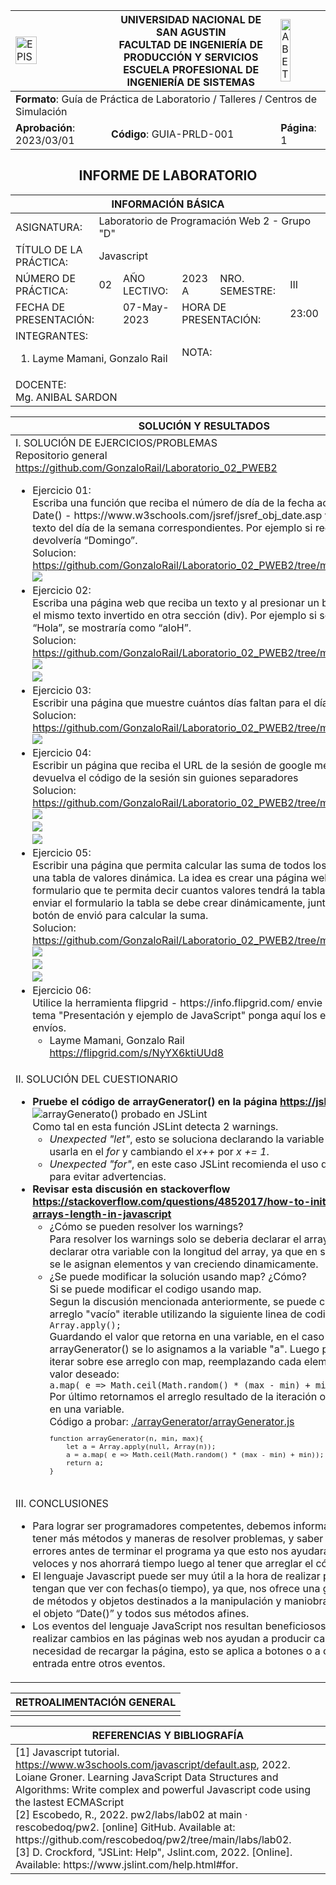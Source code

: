 <table>
    <theader>
        <tr>
            <td><img src="https://github.com/rescobedoq/pw2/blob/main/epis.png?raw=true" alt="EPIS" style="width:50%; height:auto"/></td>
            <th align="center">
                <span style="font-weight:bold;">UNIVERSIDAD NACIONAL DE SAN AGUSTIN</span><br />
                <span style="font-weight:bold;">FACULTAD DE INGENIERÍA DE PRODUCCIÓN Y SERVICIOS</span><br />
                <span style="font-weight:bold;">ESCUELA PROFESIONAL DE INGENIERÍA DE SISTEMAS</span>
            </th>
            <td><img src="https://github.com/rescobedoq/pw2/blob/main/abet.png?raw=true" alt="ABET" style="width:50%; height:auto"/></td>
        </tr>
    </theader>
    <tbody>
        <tr><td colspan="3"><span style="font-weight:bold;">Formato</span>: Guía de Práctica de Laboratorio / Talleres / Centros de Simulación</td></tr>
        <tr><td><span style="font-weight:bold;">Aprobación</span>:  2023/03/01</td><td><span style="font-weight:bold;">Código</span>: GUIA-PRLD-001</td><td><span style="font-weight:bold;">Página</span>: 1</td></tr>
    </tbody>
</table>
</div>
<div align="center">
    <span style="font-weight:bold;"><h2>INFORME DE LABORATORIO</h2></span>
</div>


<table>
<theader>
    <tr><th colspan="6" style="width:50%; height:auto; text-align:center">INFORMACIÓN BÁSICA</th></tr>
</theader>
<tbody>
    <tr>
        <td>ASIGNATURA:</td><td colspan="5">Laboratorio de Programación Web 2 - Grupo "D"</td>
    </tr>
    <tr>
        <td>TÍTULO DE LA PRÁCTICA:</td><td colspan="5">Javascript</td>
    </tr>
    <tr>
        <td>NÚMERO DE PRÁCTICA:</td><td>02</td><td>AÑO LECTIVO:</td><td>2023 A</td><td>NRO. SEMESTRE:</td><td>III</td>
    </tr>
    <tr>
        <td colspan="2">FECHA DE PRESENTACIÓN:</td><td>07-May-2023</td><td colspan="2">HORA DE PRESENTACIÓN:</td><td>23:00</td>
    </tr>
    <tr>
        <td colspan="3">INTEGRANTES:
        <ol>
        <li>Layme Mamani, Gonzalo Rail</li>
        </ol>
        </td>
        <td colspan="2"> NOTA:</td>
        <td>     </td>
    </tr>
    <tr>
        <td colspan="6">DOCENTE:<br>
        Mg. ANIBAL SARDON
        </td>
    </tr>
</tdbody>
</table>

<table>
    <theader>
        <tr>
            <th style="text-align:center">SOLUCIÓN Y RESULTADOS</th>
        </tr>
    </theader>
    <tbody>
        <tr>
            <td>
            I. SOLUCIÓN DE EJERCICIOS/PROBLEMAS<br>
                    Repositorio general<br>
                    <a href="https://github.com/GonzaloRail/Laboratorio_02_PWEB2">https://github.com/GonzaloRail/Laboratorio_02_PWEB2</a>
            <ul>
                <li>
                    Ejercicio 01:<br>
                    Escriba una función que reciba el número de día de la fecha actual new Date() - https://www.w3schools.com/jsref/jsref_obj_date.asp y devuelva el texto del día de la semana correspondientes. Por ejemplo si recibe 0, devolvería “Domingo”.<br>
                    Solucion: <a href="https://github.com/GonzaloRail/Laboratorio_02_PWEB2/tree/main/Ejercicio1">https://github.com/GonzaloRail/Laboratorio_02_PWEB2/tree/main/Ejercicio1</a>
                    <img src="./img/ejer1.png">
                </li>
                <li>
                    Ejercicio 02:<br>
                    Escriba una página web que reciba un texto y al presionar un botón muestre el mismo texto invertido en otra sección (div). Por ejemplo si se escribe “Hola”, se mostraría como “aloH”.<br>
                    Solucion: <a href="https://github.com/GonzaloRail/Laboratorio_02_PWEB2/tree/main/Ejercicio2">https://github.com/GonzaloRail/Laboratorio_02_PWEB2/tree/main/Ejercicio2</a>
                    <img src="./img/ejer2.png"><br><img src="./img/ejer2.1.png">
                </li>
                <li>
                    Ejercicio 03:<br>
                    Escribir una página que muestre cuántos días faltan para el día de Arequipa!<br>
                    Solucion: <a href="https://github.com/GonzaloRail/Laboratorio_02_PWEB2/tree/main/Ejercicio3">https://github.com/GonzaloRail/Laboratorio_02_PWEB2/tree/main/Ejercicio3</a>
                    <img src="./img/ejer3.png">
                </li>
                <li>
                    Ejercicio 04:<br>
                    Escribir un página que reciba el URL de la sesión de google meet de hoy y devuelva el código de la sesión sin guiones separadores<br>
                    Solucion: <a href="https://github.com/GonzaloRail/Laboratorio_02_PWEB2/tree/main/Ejercicio4">https://github.com/GonzaloRail/Laboratorio_02_PWEB2/tree/main/Ejercicio4</a>
                    <img src="./img/ejer4.png"><br><img src="./img/ejer4.1.png"><br><img src="./img/ejer4.2.png">
                </li>
                <li>
                    Ejercicio 05:<br>
                    Escribir una página que permita calcular las suma de todos los valores de una tabla de valores dinámica. La idea es crear una página web con un formulario que te permita decir cuantos valores tendrá la tabla, luego, al enviar el formulario la tabla se debe crear dinámicamente, junto con otro botón de envió para calcular la suma.<br>
                    Solucion: <a href="https://github.com/GonzaloRail/Laboratorio_02_PWEB2/tree/main/Ejercicio5">https://github.com/GonzaloRail/Laboratorio_02_PWEB2/tree/main/Ejercicio5</a>
                    <img src="./img/ejer5.png"><br><img src="./img/ejer5.1.png"><br><img src="./img/ejer5.2.png">
                </li>
                <li>
                    Ejercicio 06:<br>
                    Utilice la herramienta flipgrid - https://info.flipgrid.com/ envie un video en el tema "Presentación y ejemplo de JavaScript" ponga aquí los enlaces de sus envíos.
                    <ul>
                        <li>
                            Layme Mamani, Gonzalo Rail<br>
                            <a href="https://flipgrid.com/s/NyYX6ktiUUd8">https://flipgrid.com/s/NyYX6ktiUUd8</a>
                        </li>
                    </ul>
                </li>
            </ul>
            </td>
        </tr>
        <tr>
            <td>
            II. SOLUCIÓN DEL CUESTIONARIO<br>
                <ul>
                    <li>
                        <b>Pruebe el código de arrayGenerator() en la página <a href="https://jslint.com/">https://jslint.com/</a></b><br>
                        <img src="JSLint.jpg" alt="arrayGenerato() probado en JSLint"><br>
                        Como tal en esta función JSLint detecta 2 warnings.
                        <ul>
                            <li><i>Unexpected "let"</i>, esto se soluciona declarando la variable x antes de usarla en el  <i>for</i>  y cambiando el  <i>x++</i>  por  <i>x += 1</i>.</li>
                            <li><i>Unexpected "for"</i>, en este caso JSLint recomienda el uso de un  <i>for each</i>  para evitar advertencias.</li>
                        </ul> 
                    </li>
                    <li>
                        <b>Revisar esta discusión en stackoverflow<br>
                        <a href="https://stackoverflow.com/questions/4852017/how-to-initialize-an-arrays-length-in-javascript">https://stackoverflow.com/questions/4852017/how-to-initialize-an-arrays-length-in-javascript</a></b>
                        <ul>
                            <li>¿Cómo se pueden resolver los warnings?</li>Para resolver los warnings solo se deberia declarar el array con <i>[]</i> y declarar otra variable con la longitud del array, ya que en si a los arrays se le asignan elementos y van creciendo dinamicamente.
                            <li>¿Se puede modificar la solución usando map? ¿Cómo?</li>
							Si se puede modificar el codigo usando map.<br>
							Segun la discusión mencionada anteriormente, se puede crear un arreglo "vacío" iterable utilizando la siguiente linea de codigo:<br>
							<code>Array.apply();</code><br>
							Guardando el valor que retorna en una variable, en el caso de la función arrayGenerator() se lo asignamos a la variable "a".
							Luego podemos iterar sobre ese arreglo con map, reemplazando cada elemento con el valor deseado:<br>
							<code>a.map( e => Math.ceil(Math.random() * (max - min) + min));</code><br>
							Por último retornamos el arreglo resultado de la iteración o lo guardamos en una variable.<br>
							Código a probar: <a href="https://github.com/JessHV/Pw2-Lab02/blob/main/arrayGenerator/arrayGenerator.js">./arrayGenerator/arrayGenerator.js</a><br>
                            <code><pre>
function arrayGenerator(n, min, max){
	let a = Array.apply(null, Array(n));
	a = a.map( e => Math.ceil(Math.random() * (max - min) + min));
	return a;
}
                            </pre></code>
                        </ul>
                    </li>
                </ul>
            </td>
        </tr>
        <tr>
            <td>
            III. CONCLUSIONES<br>
                <ul>
                    <li>Para lograr ser programadores competentes, debemos informarnos, para tener más métodos y maneras de resolver problemas,  y saber identificar los errores antes de terminar el programa ya que esto nos ayudará a ser más veloces y nos ahorrará tiempo luego al tener que arreglar el código.</li>
                    <li>El lenguaje Javascript puede ser muy útil a la hora de realizar páginas que tengan que ver con fechas(o tiempo), ya que, nos ofrece una gran cantidad de métodos y objetos destinados a la manipulación y maniobrabilidad, como el objeto “Date()” y todos sus métodos afines.</li>
                    <li>Los eventos del lenguaje JavaScript nos resultan beneficiosos ya que al realizar cambios en las páginas web nos ayudan a producir cambios sin la necesidad de recargar la página, esto se aplica a botones o a cambios de entrada entre otros eventos.</li>
                </ul>
            </td>
        </tr>
    </tbody>
</table>

<table>
    <theader>
        <tr>
            <th style="text-align:center">RETROALIMENTACIÓN GENERAL</th>
        </tr>
    </theader>
    <tbody>
        <tr>
            <td>
            </td>
        </tr>
    </tbody>
</table>

<table>
    <theader>
        <tr>
            <th style="text-align:center">REFERENCIAS Y BIBLIOGRAFÍA</th>
        </tr>
    </theader>
    <tbody>
        <tr>
            <td>
                [1] Javascript tutorial. <a href="https://www.w3schools.com/javascript/default.asp">https://www.w3schools.com/javascript/default.asp</a>, 2022.
                Loiane Groner. Learning JavaScript Data Structures and Algorithms: Write complex and powerful Javascript code using the lastest ECMAScript<br>
                [2] Escobedo, R., 2022. pw2/labs/lab02 at main · rescobedoq/pw2. [online] GitHub. Available at: https://github.com/rescobedoq/pw2/tree/main/labs/lab02.<br>
                [3] D. Crockford, "JSLint: Help", Jslint.com, 2022. [Online]. Available: https://www.jslint.com/help.html#for.
            </td>
        </tr>
    </tbody>
</table>
